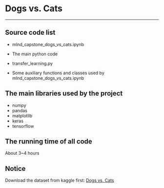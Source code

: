 # Dogs vs. Cats
----
## Source code list
* mlnd_capstone_dogs_vs_cats.ipynb
- The main python code
* transfer_learning.py
- Some auxiliary functions and classes used by mlnd_capstone_dogs_vs_cats.ipynb

## The main libraries used by the project
* numpy
* pandas
* matplotlib
* keras
* tensorflow

## The running time of all code
About 3~4 hours

## Notice
Download the dataset from kaggle first: [Dogs vs. Cats](https://www.kaggle.com/c/dogs-vs-cats-redux-kernels-edition/data)
